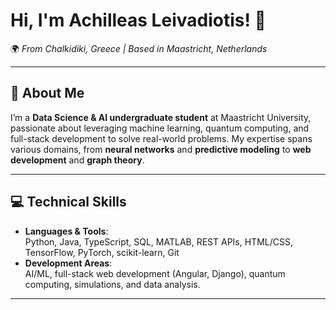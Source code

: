 # Hi, I'm Achilleas Leivadiotis! 👋  
🌍 *From Chalkidiki, Greece | Based in Maastricht, Netherlands*  

---

## 🚀 About Me  
I’m a **Data Science & AI undergraduate student** at Maastricht University, passionate about leveraging machine learning, quantum computing, and full-stack development to solve real-world problems. My expertise spans various domains, from **neural networks** and **predictive modeling** to **web development** and **graph theory**.

---

## 💻 Technical Skills  
- **Languages & Tools**:  
  Python, Java, TypeScript, SQL, MATLAB, REST APIs, HTML/CSS, TensorFlow, PyTorch, scikit-learn, Git  
- **Development Areas**:  
  AI/ML, full-stack web development (Angular, Django), quantum computing, simulations, and data analysis.

---
